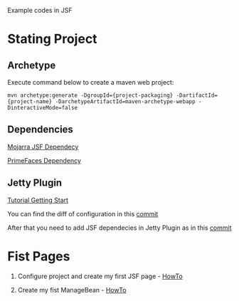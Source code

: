 Example codes in JSF

# Stating Project

## Archetype
Execute command below to create a maven web project:

	mvn archetype:generate -DgroupId={project-packaging} -DartifactId={project-name} -DarchetypeArtifactId=maven-archetype-webapp -DinteractiveMode=false

## Dependencies
[Mojarra JSF Dependecy](https://javaserverfaces.java.net/download.html)

[PrimeFaces Dependency](http://primefaces.org/downloads)

## Jetty Plugin

[Tutorial Getting Start](http://www.eclipse.org/jetty/documentation/current/maven-and-jetty.html)

You can find the diff of configuration in this [commit](https://github.com/wapmesquita/formacao-jsf/commit/ee8f9b09fccfcf85e08b00829d999dbce2720a0b)

After that you need to add JSF dependecies in Jetty Plugin as in this [commit](https://github.com/wapmesquita/formacao-jsf/commit/2464a102726ce53688ffcf4203eb5463cd14b66f)

# Fist Pages

  1. Configure project and create my first JSF page - [HowTo](https://github.com/wapmesquita/formacao-jsf/commit/3b838da3eb0b0b5038b1215ca94f7f5bc1ffd67c)

  2. Create my fist ManageBean - [HowTo](https://github.com/wapmesquita/formacao-jsf/commit/232d5f90af70aaa7c115ae10f927599c971273eb)
